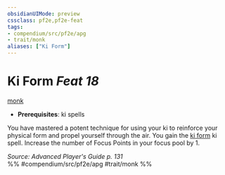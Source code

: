 ```yaml
---
obsidianUIMode: preview
cssclass: pf2e,pf2e-feat
tags:
- compendium/src/pf2e/apg
- trait/monk
aliases: ["Ki Form"]
---
```

# Ki Form  *Feat 18*  
[monk](/rules/traits/monk.md)  

- **Prerequisites**: ki spells

You have mastered a potent technique for using your ki to reinforce your physical form and propel yourself through the air. You gain the [ki form](/compendium/spells/ki-form-apg.md) ki spell. Increase the number of Focus Points in your focus pool by 1.

*Source: Advanced Player's Guide p. 131*  
%% #compendium/src/pf2e/apg #trait/monk %%